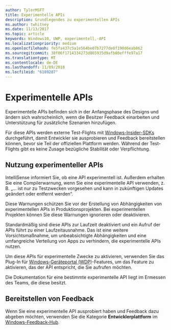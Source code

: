```yaml
---
author: TylerMSFT
title: Experimentelle APIs
description: Grundlegendes zu experimentellen APIs
ms.author: twhitney
ms.date: 11/13/2017
ms.topic: article
keywords: Windows10, UWP, experimentell,-API
ms.localizationpriority: medium
ms.openlocfilehash: fe5fa437c5a1e564be07b7277de0f190d6eab862
ms.sourcegitcommit: 38f06f1714334273d865935d9afb80efffe97a17
ms.translationtype: MT
ms.contentlocale: de-DE
ms.lasthandoff: 11/09/2018
ms.locfileid: "6189207"
---
```

# <a name="experimental-apis"></a>Experimentelle APIs

Experimentelle APIs befinden sich in der Anfangsphase des Designs und ändern sich wahrscheinlich, wenn die Besitzer Feedback einarbeiten und Unterstützung für zusätzliche Szenarien hinzufügen.

Für diese APIs werden externe Test-Flights mit [Windows-Insider-SDKs](https://www.microsoft.com/en-us/software-download/windowsinsiderpreviewSDK) durchgeführt, damit Entwickler sie ausprobieren und Feedback bereitstellen können, bevor sie Teil der offiziellen Plattform werden. Während der Test-Flights gibt es keine Zusage bezügliche Stabilität oder Verpflichtung.

## <a name="consuming-experimental-apis"></a>Nutzung experimenteller APIs
IntelliSense informiert Sie, ob eine API experimentell ist. Außerdem erhalten Sie eine Compilerwarnung, wenn Sie eine experimentelle API verwenden, z. B. „... ist nur zu Testzwecken vorgesehen und kann in zukünftigen Updates geändert oder entfernt werden“.

Diese Warnungen schützen Sie vor der Erstellung von Abhängigkeiten von experimentellen APIs in Produktionsprojekten. Bei experimentellen Projekten können Sie diese Warnungen ignorieren oder deaktivieren.

Standardmäßig sind diese APIs zur Laufzeit deaktiviert und ein Aufruf der APIs führt zu einer Laufzeitausnahme. Das ist eine weitere Vorsichtsmaßnahme, um unbeabsichtigte Abhängigkeiten und eine umfangreiche Verteilung von Apps zu verhindern, die experimentelle APIs nutzen.

Um diese APIs für experimentelle Zwecke zu aktivieren, verwenden Sie das Plug-In für [Windows-Geräteportal (WDP)](https://docs.microsoft.com/en-us/windows/uwp/debug-test-perf/device-portal)-Features, um das Feature zu aktivieren, das der API entspricht, die Sie aufrufen möchten.

Die Dokumentation für eine bestimmte experimentelle API liegt im Ermessen des Teams, die diese besitzt.

## <a name="providing-feedback"></a>Bereitstellen von Feedback

Wenn Sie eine experimentelle API ausprobiert haben und Feedback dazu abgeben möchten, verwenden Sie die Kategorie **Entwicklerplattform** im [Windows-Feedback-Hub](https://support.microsoft.com/en-us/help/4021566/windows-10-send-feedback-to-microsoft-with-feedback-hub-app).